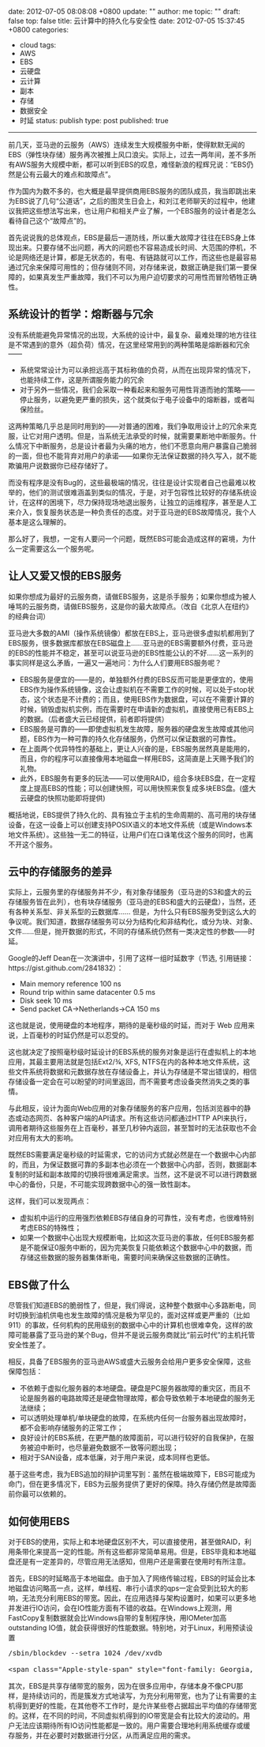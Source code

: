 date: 2012-07-05 08:08:08 +0800
update: ""
author: me
topic: ""
draft: false
top: false
title: 云计算中的持久化与安全性
date: 2012-07-05 15:37:45 +0800
categories:
- cloud
tags:
- AWS
- EBS
- 云硬盘
- 云计算
- 副本
- 存储
- 数据安全
- 时延
status: publish
type: post
published: true
---
<p>前几天，亚马逊的云服务（AWS）连续发生大规模服务中断，使得默默无闻的EBS（弹性块存储）服务再次被推上风口浪尖。实际上，过去一两年间，差不多所有AWS服务大规模中断，都可以听到EBS的叹息，难怪新浪的程辉兄说：“EBS仍然是公有云最大的难点和故障点”。</p>

<p>作为国内为数不多的，也大概是最早提供商用EBS服务的团队成员，我当即跳出来为EBS说了几句“公道话”，之后的图灵生日会上，和刘江老师聊天的过程中，他建议我把这些想法写出来，也让用户和相关产业了解，一个EBS服务的设计者是怎么看待自己这个“故障点”的。</p>

<p>首先说说我的总体观点，EBS是最后一道防线，所以重大故障才往往在EBS身上体现出来。只要存储不出问题，再大的问题也不容易造成长时间、大范围的停机，不论是网络还是计算，都是无状态的，有电、有链路就可以工作，而这些也是最容易通过冗余来保障可用性的；但存储则不同，对存储来说，数据正确是我们第一要保障的，如果真发生严重故障，我们不可以为用户迫切要求的可用性而冒险牺牲正确性。</p>

<h2>系统设计的哲学：熔断器与冗余</h2>

<p>没有系统能避免异常情况的出现，大系统的设计中，最复杂、最难处理的地方往往是不常遇到的意外（超负荷）情况，在这里经常用到的两种策略是熔断器和冗余——</p>

<ul>

<li>系统常常设计为可以承担远高于其标称值的负荷，从而在出现异常的情况下，也能持续工作，这是所谓服务能力的冗余</li>

<li>对于另外一些情况，我们会采取一种看起来和服务可用性背道而驰的策略——停止服务，以避免更严重的损失，这个就类似于电子设备中的熔断器，或者叫保险丝。</li>

</ul>

<p>这两种策略几乎总是同时用到的——对普通的困难，我们争取用设计上的冗余来克服，让它对用户透明。但是，当系统无法承受的时候，就需要果断地中断服务。什么情况下中断服务，总是设计者最为头痛的地方，他们不愿意向用户暴露自己脆弱的一面，但也不能背弃对用户的承诺——如果你无法保证数据的持久写入，就不能欺骗用户说数据你已经存储好了。</p>

<p>而没有程序是没有Bug的，这些最极端的情况，往往是设计实现者自己也最难以枚举的，他们的测试很难涵盖到类似的情况，于是，对于包容性比较好的存储系统设计，在这样的困境下，尽力保持现场地退出服务，让独立的运维程序，甚至是人工来介入，恢复服务状态是一种负责任的态度。对于亚马逊的EBS故障情况，我个人基本是这么理解的。</p>

<p>那么好了，我想，一定有人要问一个问题，既然EBS可能会造成这样的窘境，为什么一定需要这么一个服务呢。</p>

<h2>让人又爱又恨的EBS服务</h2>

<p>如果你想成为最好的云服务商，请做EBS服务，这是杀手服务；如果你想成为被人唾骂的云服务商，请做EBS服务，这是你的最大故障点。（改自《北京人在纽约》的经典台词）</p>

<p>亚马逊大多数的AMI（操作系统镜像）都放在EBS上，亚马逊很多虚拟机都用到了EBS服务，很多数据库都放在EBS磁盘上……亚马逊的EBS需要额外付费，亚马逊的EBS的性能并不稳定，甚至可以说亚马逊的EBS性能公认的不好……这一系列的事实同样是这么矛盾，一遍又一遍地问：为什么人们要用EBS服务呢？</p>

<ul>

<li>EBS服务是便宜的——是的，单独额外付费的EBS反而可能是更便宜的，使用EBS作为操作系统镜像，这会让虚拟机在不需要工作的时候，可以处于stop状态，这个状态是不计费的；而且，使用EBS作为数据盘，可以在不需要计算的时候，销毁虚拟机实例，而在需要时在申请新的虚拟机，直接使用已有EBS上的数据。（后者盛大云已经提供，前者即将提供）</li>

<li>EBS服务是可靠的——即使虚拟机发生故障，服务器的硬盘发生故障或其他问题，EBS作为一种可靠的持久化存储服务，仍然可以保证数据的可靠性。</li>

<li>在上面两个优异特性的基础上，更让人兴奋的是，EBS服务居然真是能用的，而且，你的程序可以直接像用本地磁盘一样用EBS，这简直是上天赐予我们的礼物。</li>

<li>此外，EBS服务有更多的玩法——可以使用RAID，组合多块EBS盘，在一定程度上提高EBS的性能；可以创建快照，可以用快照来恢复成多块EBS盘。(盛大云硬盘的快照功能即将提供)</li>

</ul>

<p>概括地说，EBS提供了持久化的、具有独立于主机的生命周期的、高可用的块存储设备，在这一设备上可以创建支持POSIX语义的本地文件系统（或是Windows本地文件系统）。这些独一无二的特征，让用户们在口诛笔伐这个服务的同时，也离不开这个服务。</p>

<h2>云中的存储服务的差异</h2>

<p>实际上，云服务里的存储服务并不少，有对象存储服务（亚马逊的S3和盛大的云存储服务皆在此列），也有块存储服务（亚马逊的EBS和盛大的云硬盘），当然，还有各种关系型、非关系型的云数据库…… 但是，为什么只有EBS服务受到这么大的争议呢。我们知道，数据存储服务可以分为结构化和非结构化，或分为块、对象、文件……但是，抛开数据的形式，不同的存储系统仍然有一类决定性的参数——时延。</p>

<p>Google的Jeff Dean在一次演讲中，引用了这样一组时延数字（节选, 引用链接： https://gist.github.com/2841832）：</p>

<ul>

<li>Main memory reference 100 ns</li>

<li>Round trip within same datacenter 0.5 ms</li>

<li>Disk seek 10 ms</li>

<li>Send packet CA-&gt;Netherlands-&gt;CA 150 ms</li>

</ul>

<p>这也就是说，使用硬盘的本地程序，期待的是毫秒级的时延，而对于 Web 应用来说，上百毫秒的时延仍然是可以忍受的。</p>

<p>这也就决定了按照毫秒级时延设计的EBS系统的服务对象是运行在虚拟机上的本地应用，其最主要用法就是包括Ext2/¾, XFS, NTFS在内的各种本地文件系统，这些文件系统将数据和元数据存放在存储设备上，并认为存储是不常出错误的，相信存储设备一定会在可以盼望的时间里返回，而不需要考虑设备突然消失之类的事情。</p>

<p>与此相反，设计为面向Web应用的对象存储服务的客户应用，包括浏览器中的静态或动态网页、各种客户端的API请求。所有这些访问都通过HTTP API来执行，调用者期待这些服务在上百毫秒，甚至几秒钟内返回，甚至暂时的无法获取也不会对应用有太大的影响。</p>

<p>既然EBS需要满足毫秒级的时延需求，它的访问方式就必然是在一个数据中心内部的，而且，为保证数据可靠的多副本也必须在一个数据中心内部，否则，数据副本复制的时延和副本故障的切换将很难满足需求。当然，这不是说不可以进行跨数据中心的备份，只是，不可能实现跨数据中心的强一致性副本。</p>

<p>这样，我们可以发现两点：</p>

<ul>

<li>虚拟机中运行的应用强烈依赖EBS存储自身的可靠性，没有考虑，也很难特别考虑EBS的特殊性；</li>

<li>如果一个数据中心出现大规模断电，比如这次亚马逊的事故，任何EBS服务都是不能保证0服务中断的，因为完美恢复只能依赖这个数据中心中的数据，而存储这些数据的服务器集体断电，需要时间来确保这些数据的正确性。</li>

</ul>

<h2>EBS做了什么</h2>

<p>尽管我们知道EBS的脆弱性了，但是，我们得说，这种整个数据中心多路断电，同时切换到油机供电也发生故障的情况是极为罕见的，面对这样或更严重的（比如911）的事故，任何机构的民用级别的数据中心中的计算机也很难幸免，这样的故障可能暴露了亚马逊的某个Bug，但并不是说云服务商就比“前云时代”的主机托管安全性差了。</p>

<p>相反，具备了EBS服务的亚马逊AWS或盛大云服务会给用户更多安全保障，这些保障包括：</p>

<ul>

<li>不依赖于虚拟化服务器的本地硬盘。硬盘是PC服务器故障的重灾区，而且不论是服务器的电路故障还是硬盘物理故障，都会导致依赖于本地硬盘的服务无法继续；</li>

<li>可以透明处理单机/单块硬盘的故障，在系统内任何一台服务器出现故障时，都不会影响存储服务的正常工作；</li>

<li>良好设计的EBS系统，在更严酷的故障面前，可以进行较好的自我保护，在服务被迫中断时，也尽量避免数据不一致等问题出现；</li>

<li>相对于SAN设备，成本低廉，对于用户来说，成本同样也更低。</li>

</ul>

<p>基于这些考虑，我为EBS追加的辩护词里写到：虽然在极端故障下，EBS可能成为命门，但在更多情况下，EBS为云服务提供了更好的保障。持久存储仍然是故障面前你最可以依赖的。</p>

<h2>如何使用EBS</h2>

<p>对于EBS的使用，实际上和本地硬盘区别不大，可以直接使用，甚至做RAID，利用条带化来提高一定的性能。所有这些都非常简单易用。但是，EBS毕竟和本地磁盘还是有一定差异的，尽管应用无法感知，但用户还是需要在使用时有所注意。</p>

<p>首先，EBS的时延略高于本地磁盘。由于加入了网络传输过程，EBS的时延会比本地磁盘访问略高一点，这样，单线程、串行小请求的qps一定会受到比较大的影响，无法充分利用EBS的带宽。因此，在应用选择与架构设置时，如果可以更多地并发进行IO访问，会在IO性能方面有不错的收益。在Windows上观测，用FastCopy复制数据就会比Windows自带的复制程序快，用IOMeter加高outstanding IO值，就会获得很好的性能数据。特别地，对于Linux，利用预读设置</p>

<pre class="brush: bash; gutter: true">/sbin/blockdev --setra 1024 /dev/xvdb</pre>

<pre>&lt;span class=&quot;Apple-style-span&quot; style=&quot;font-family: Georgia, &#039;Times New Roman&#039;, &#039;Bitstream Charter&#039;, Times, serif; font-size: 13px; line-height: 19px; white-space: normal;&quot;&gt;来增大块设备预读大小，可以明显地提升顺序读的性能，对于其他读写操作没有影响。我们也已经对盛大云计算的EBS缺省加入了这个设置参数。&lt;/span&gt;</pre>

<p>其次，EBS是共享存储带宽的服务，因为在很多应用中，存储本身不像CPU那样，是持续访问的，而是簇发方式地读写，为充分利用带宽，也为了让有需要的主机得到更好的性能，在其他卷不工作时，是允许某些卷占据超出平均值的存储带宽的。这样，在不同的时间，不同虚拟机得到的IO带宽是会有比较大的波动的。用户无法应该期待所有IO访问性能都是一致的。用户需要合理地利用系统缓存或缓存服务，并在必要时对数据进行分区，从而满足应用的需求。</p>
